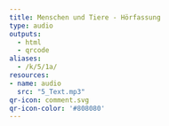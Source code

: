 ```yaml
---
title: Menschen und Tiere - Hörfassung
type: audio
outputs:
  - html
  - qrcode
aliases:
  - /k/5/1a/
resources:
- name: audio
  src: "5_Text.mp3"
qr-icon: comment.svg
qr-icon-color: '#808080'
---
```


